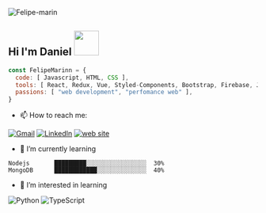 ![Felipe-marin](https://user-images.githubusercontent.com/74942682/137606782-9daca93d-d903-481c-b8e8-82810ac38e5f.png)


## Hi I'm Daniel  <img src="https://media.giphy.com/media/VgCDAzcKvsR6OM0uWg/giphy.gif" width="50"> 

```javascript
const FelipeMarinn = {
  code: [ Javascript, HTML, CSS ],
  tools: [ React, Redux, Vue, Styled-Components, Bootstrap, Firebase, Jest ],
  passions: [ "web development", "perfomance web" ],
}  
```

- :mailbox: How to reach me:

[![Gmail](https://img.shields.io/badge/-GMAIL-D14836?style=for-the-badge&logo=gmail&logoColor=white)](mailto:d.maringuisao@gmail.com)
[![LinkedIn](https://img.shields.io/badge/-LINKEDIN-0077B5?style=for-the-badge&logo=linkedin&logoColor=white)](https://www.linkedin.com/in/marin-daniel/)
[![web site](https://img.shields.io/badge/-website-e79248?style=for-the-badge)](https://daniel-marin.netlify.app/)

- 🌱 I’m currently learning 

```text
Nodejs       █████████░░░░░░░░░░░░░░░░░  30%
MongoDB      ████████████░░░░░░░░░░░░░░  40% 
```

- 🚀 I’m interested in learning 

![Python](https://img.shields.io/badge/-Python-000000?style=flat&logo=python) 
![TypeScript](https://img.shields.io/badge/-TypeScript-000000?style=flat&logo=typescript)     


